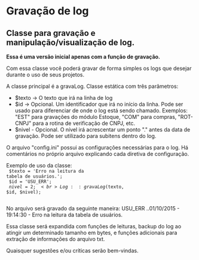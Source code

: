 # Gravação de log

<h2>Classe para gravação e manipulação/visualização de log.</h2>

<b>Essa é uma versão inicial apenas com a função de gravação.</b>

Com essa classe você poderá gravar de forma simples os logs que desejar durante o 
uso de seus projetos.

A classe principal é a gravaLog. Classe estática com três parâmetros:
 - $texto -> O texto que irá na linha de log
 - $id -> Opcional. Um identificador que irá no início da linha. Pode ser usado para 
diferenciar de onde o log está sendo chamado. Exemplos: "EST" para gravações do módulo Estoque, 
"COM" para compras, "ROT-CNPJ" para a rotina de verificação de CNPJ, etc.
 - $nivel - Opcional. O nível irá acrescentar um ponto "." antes da data de gravação. Pode ser 
utilizado para subitens dentro do log.

O arquivo "config.ini" possui as configurações necessárias para o log. Há comentários no próprio 
arquivo explicando cada diretiva de configuração.

Exemplo de uso da classe: <br>
<code>
    $texto = 'Erro na leitura da tabela de usuários.'; <br>
    $id = 'USU_ERR'; <br>
    $nivel = 2; <br>
    Log::gravaLog($texto, $id, $nivel); <br>
</code>

No arquivo será gravado da seguinte maneira:
USU_ERR ..01/10/2015 - 19:14:30 - Erro na leitura da tabela de usuários.

Essa classe será expandida com funções de leituras, backup do log ao atingir um determinado 
tamanho em bytes, e funções adicionais para extração de informações do arquivo txt.

Quaisquer sugestões e/ou críticas serão bem-vindas.